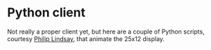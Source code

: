 Python client
=============

Not really a proper client yet, but here are a couple of Python
scripts, courtesy [Philip Lindsay](http://rancidbacon.com/), that
animate the 25x12 display.